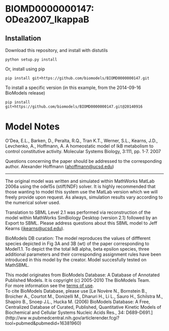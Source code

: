 # BIOMD0000000147: ODea2007_IkappaB

## Installation

Download this repository, and install with distutils

`python setup.py install`

Or, install using pip

`pip install git+https://github.com/biomodels/BIOMD0000000147.git`

To install a specific version (in this example, from the 2014-09-16 BioModels release)

`pip install git+https://github.com/biomodels/BIOMD0000000147.git@20140916`


# Model Notes


O'Dea, E.L., Barken, D., Peralta, R.Q., Tran K.T., Werner, S.L., Kearns, J.D.,
Levchenko, A., Hoffmann, A. A homeostatic model of IkB metabolism to control
constitutive activity. Molecular Systems Biology, 3:111, pp. 1-7. 2007  

Questions concerning the paper should be addressed to the corresponding
author. Alexander Hoffmann (ahoffmann@ucsd.edu)

* * *

The original model was written and simulated within MathWorks MatLab 2006a
using the ode15s (stiff/NDF) solver. It is highly recommended that those
wanting to model this system use the MatLab version which we will freely
provide upon request. As always, simulation results vary according to the
numerical solver used.

Translation to SBML Level 2.1 was performed via reconstruction of the model
within MathWorks SimBiology Desktop (version 2.1) followed by an Export to
SBML. Please address questions about this SBML model to Jeff Kearns
(jkearns@ucsd.edu).

BioModels DB curation: The model reproduces the values of diffferent species
depicted in Fig 3A and 3B (wt) of the paper corresponding to Model1.1. To
depict the the total IkB alpha, beta epsilon species, three additional
parameters and their corresponding assignment rules have been introduced in
this model by the creator. Model succesfully tested on MathSBML.

This model originates from BioModels Database: A Database of Annotated
Published Models. It is copyright (c) 2005-2010 The BioModels Team.  
For more information see the [terms of
use](http://www.ebi.ac.uk/biomodels/legal.html).  
To cite BioModels Database, please use [Le Novère N., Bornstein B., Broicher
A., Courtot M., Donizelli M., Dharuri H., Li L., Sauro H., Schilstra M.,
Shapiro B., Snoep J.L., Hucka M. (2006) BioModels Database: A Free,
Centralized Database of Curated, Published, Quantitative Kinetic Models of
Biochemical and Cellular Systems Nucleic Acids Res., 34: D689-D691.](http://ww
w.pubmedcentral.nih.gov/articlerender.fcgi?tool=pubmed&pubmedid=16381960)



